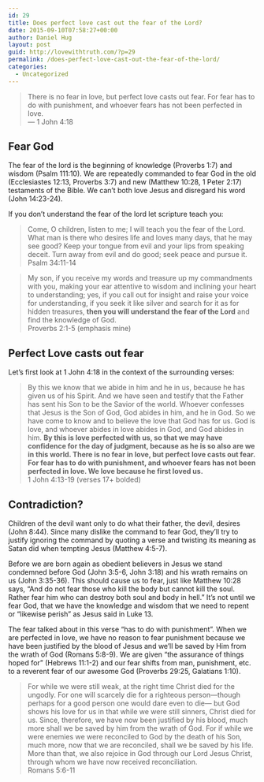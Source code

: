 ```yaml
---
id: 29
title: Does perfect love cast out the fear of the Lord?
date: 2015-09-10T07:58:27+00:00
author: Daniel Hug
layout: post
guid: http://lovewithtruth.com/?p=29
permalink: /does-perfect-love-cast-out-the-fear-of-the-lord/
categories:
  - Uncategorized
---
```

> There is no fear in love, but perfect love casts out fear. For fear has to do with punishment, and whoever fears has not been perfected in love.<br/>
> &#8212; 1 John 4:18 

## Fear God

The fear of the lord is the beginning of knowledge (Proverbs 1:7) and wisdom (Psalm 111:10). We are repeatedly commanded to fear God in the old (Ecclesiastes 12:13, Proverbs 3:7) and new (Matthew 10:28, 1 Peter 2:17) testaments of the Bible. We can&#8217;t both love Jesus and disregard his word (John 14:23-24).

If you don&#8217;t understand the fear of the lord let scripture teach you:

> Come, O children, listen to me;
> I will teach you the fear of the Lord.
> What man is there who desires life
> and loves many days, that he may see good?
> Keep your tongue from evil
> and your lips from speaking deceit.
> Turn away from evil and do good;
> seek peace and pursue it.<br/>
> Psalm 34:11-14

> My son, if you receive my words
> and treasure up my commandments with you,
> making your ear attentive to wisdom
> and inclining your heart to understanding;
> yes, if you call out for insight
> and raise your voice for understanding,
> if you seek it like silver
> and search for it as for hidden treasures,
> **then you will understand the fear of the Lord**
> and find the knowledge of God.<br/>
> Proverbs 2:1-5 (emphasis mine) 

## Perfect Love casts out fear

Let&#8217;s first look at 1 John 4:18 in the context of the surrounding verses:

> By this we know that we abide in him and he in us, because he has given us of his Spirit. And we have seen and testify that the Father has sent his Son to be the Savior of the world. Whoever confesses that Jesus is the Son of God, God abides in him, and he in God. So we have come to know and to believe the love that God has for us. God is love, and whoever abides in love abides in God, and God abides in him. **By this is love perfected with us, so that we may have confidence for the day of judgment, because as he is so also are we in this world. There is no fear in love, but perfect love casts out fear. For fear has to do with punishment, and whoever fears has not been perfected in love. We love because he first loved us.**<br/>
> 1 John 4:13-19 (verses 17+ bolded) 

## Contradiction?

Children of the devil want only to do what their father, the devil, desires (John 8:44). Since many dislike the command to fear God, they&#8217;ll try to justify ignoring the command by quoting a verse and twisting its meaning as Satan did when tempting Jesus (Matthew 4:5-7).

Before we are born again as obedient believers in Jesus we stand condemned before God (John 3:5-6, John 3:18) and his wrath remains on us (John 3:35-36). This should cause us to fear, just like Matthew 10:28 says, &#8220;And do not fear those who kill the body but cannot kill the soul. Rather fear him who can destroy both soul and body in hell.&#8221; It&#8217;s not until we fear God, that we have the knowledge and wisdom that we need to repent or &#8220;likewise perish&#8221; as Jesus said in Luke 13.

The fear talked about in this verse &#8220;has to do with punishment&#8221;. When we are perfected in love, we have no reason to fear punishment because we have been justified by the blood of Jesus and we&#8217;ll be saved by Him from the wrath of God (Romans 5:8-9). We are given &#8220;the assurance of things hoped for&#8221; (Hebrews 11:1-2) and our fear shifts from man, punishment, etc. to a reverent fear of our awesome God (Proverbs 29:25, Galatians 1:10).

> For while we were still weak, at the right time Christ died for the ungodly. For one will scarcely die for a righteous person—though perhaps for a good person one would dare even to die— but God shows his love for us in that while we were still sinners, Christ died for us. Since, therefore, we have now been justified by his blood, much more shall we be saved by him from the wrath of God. For if while we were enemies we were reconciled to God by the death of his Son, much more, now that we are reconciled, shall we be saved by his life. More than that, we also rejoice in God through our Lord Jesus Christ, through whom we have now received reconciliation.<br/>
> Romans 5:6-11